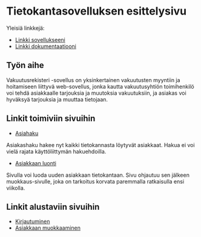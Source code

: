 # Tietokantasovelluksen esittelysivu

Yleisiä linkkejä:

* [Linkki sovellukseeni](http://vtikkala.users.cs.helsinki.fi/rekisteri/)
* [Linkki dokumentaatiooni](https://github.com/vtikkala/Tsoha-Bootstrap/blob/master/doc/dokumentaatio.pdf)

## Työn aihe

Vakuutusrekisteri -sovellus on yksinkertainen vakuutusten myyntiin ja hoitamiseen liittyvä web-sovellus, jonka kautta
vakuutusyhtiön toimihenkilö voi tehdä asiakkaalle tarjouksia ja muutoksia vakuutuksiin, ja asiakas voi hyväksyä tarjouksia ja muuttaa tietojaan.

## Linkit toimiviin sivuihin

* [Asiahaku](http://vtikkala.users.cs.helsinki.fi/rekisteri/customer)

Asiakashaku hakee nyt kaikki tietokannasta löytyvät asiakkaat. Hakua ei voi vielä rajata käyttöliittymän hakuehdoilla.

* [Asiakkaan luonti](http://vtikkala.users.cs.helsinki.fi/rekisteri/customer/new)

Sivulla voi luoda uuden asiakkaan tietokantaan. Sivu ohjautuu sen jälkeen muokkaus-sivulle, joka on tarkoitus korvata paremmalla ratkaisulla ensi viikolla.

## Linkit alustaviin sivuihin

* [Kirjautuminen](http://vtikkala.users.cs.helsinki.fi/rekisteri/login)
* [Asiakkaan muokkaaminen](http://vtikkala.users.cs.helsinki.fi/rekisteri/customer/modify)
